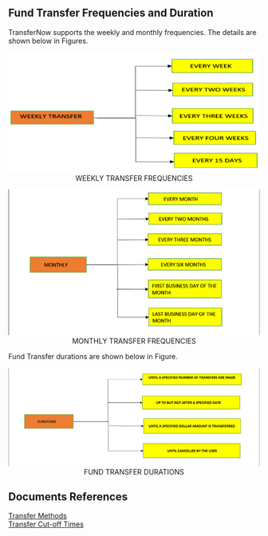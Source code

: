 ## Fund Transfer Frequencies and Duration

TransferNow supports the weekly and monthly frequencies. The details are shown below in Figures.


<center>

![image](../../assets/images/Weekly_Transfer_Frequencies.png) <br/>
WEEKLY TRANSFER FREQUENCIES

</center>


<center>

![image](../../assets/images/Monthly_Transfer_Frequencies.png) <br/>
MONTHLY TRANSFER FREQUENCIES

</center>

Fund Transfer durations are shown below in Figure.

<center>

![image](../../assets/images/Fund_Transfer_Durations.png) <br/>
FUND TRANSFER DURATIONS

</center>


## Documents References

[Transfer Methods](?path=docs/fund-transfer/FT-freq.md)  
[Transfer Cut-off Times](?path=docs/fund-transfer/transfer-cutOff.md)